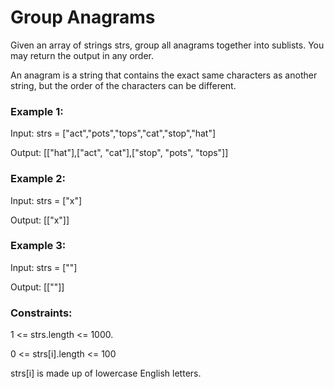 # Group Anagrams

Given an array of strings strs, group all anagrams together into sublists. You may return the output in any order.

An anagram is a string that contains the exact same characters as another string, but the order of the characters can be different.

### Example 1:

Input: strs = ["act","pots","tops","cat","stop","hat"]

Output: [["hat"],["act", "cat"],["stop", "pots", "tops"]]

### Example 2:

Input: strs = ["x"]

Output: [["x"]]

### Example 3:

Input: strs = [""]

Output: [[""]]

### Constraints:

1 <= strs.length <= 1000.

0 <= strs[i].length <= 100

strs[i] is made up of lowercase English letters.
